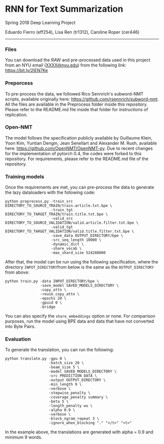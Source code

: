 # RNN for Text Summarization
Spring 2018 Deep Learning Project

Eduardo Fierro (eff254), Lisa Ren (tr1312), Caroline Roper (cer446)

---

### Files

You can download the RAW and pre-processed data used in this project from an NYU email (XXXX@nyu.edu) from the following link: https://bit.ly/2IEN7Ke

### Preporcess

To pre-process the data, we followed Rico Sennrich's subword-NMT scripts, available originally here: https://github.com/rsennrich/subword-nmt. All the files are available in the Preprocess folder inside this repository. Please refer to the README.md file inside that folder for instructions of replication. 

### Open-NMT

The model follows the specification publicly available by Guillaume Klein, Yoon Kim, Yuntian Dengm, Jean Senellart and Alexander M. Rush, available here: https://github.com/OpenNMT/OpenNMT-py. Due to recent changes for the implementation of pytorch 0.4, the codes were forked to this repository. For requirements, please refer to the README.md file of the repository. 

### Training models

Once the requirements are met, you can pre-process the data to generate the lazy dataloaders with the following code: 

```shell
python preprocess.py -train_src DIRECTORY_TO_SOURCE_TRAIN/train.article.txt.bpe \
                     -train_tgt DIRECTORY_TO_TARGET_TRAIN/train.title.txt.bpe \
                     -valid_src DIRECTORY_TO_SOURCE_VALIDATION/valid.article.filter.txt.bpe \
                     -valid_tgt DIRECTORY_TO_TARGET_VALIDATION/valid.title.filter.txt.bpe \
                     -save_data OUTPUT_DIRECTORY/bpe \
                     -src_seq_length 10000 \
                     -dynamic_dict \
                     -share_vocab \
                     -max_shard_size 524288000                                               
```

After that, the model can be run using the following specification, where the directory ```INPUT_DIRECTORY```from below is the same as the ```OUTPUT_DIRECTORY``` from above: 

```shell
python train.py -data INPUT_DIRECTORY/bpe \
                -save_model SAVED_MODELS_DIRECTORY \
                -copy_attn \
                -reuse_copy_attn \
                -epochs 20 \
                -gpuid 0 \
                -bridge

```
You can also specify the ```share_embeddings``` option or none. For comparison purposes, run the model using BPE data and data that have not converted into Byte Pairs. 

### Evaluation

To generate the translation, you can run the following: 

```shell
python translate.py -gpu 0 \
                    -batch_size 20 \
                    -beam_size 5 \
                    -model SAVED_MODELS_DIRECTORY \
                    -src PREDICTION DATA \
                    -output OUTPUT_DIRECTORY \
                    -min_length 9 \
                    -verbose \
                    -stepwise_penalty \
                    -coverage_penalty summary \
                    -beta 5 \
                    -length_penalty wu \
                    -alpha 0.9 \
                    -verbose \
                    -block_ngram_repeat 3 \
                    -ignore_when_blocking "." "</t>" "<t>"
```

In the example above, the translations are generated with alpha = 0.9 and minimum 9 words. 
